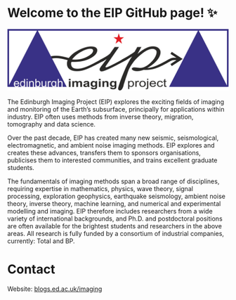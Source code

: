 # Welcome to the EIP GitHub page! ✨

![EIP Logo](figures/EIPlogo.jpg)

The Edinburgh Imaging Project (EIP) explores the exciting fields of imaging and monitoring of the Earth’s subsurface, principally for applications within industry. EIP often uses methods from inverse theory, migration, tomography and data science.

Over the past decade, EIP has created many new seismic, seismological, electromagnetic, and ambient noise imaging methods. EIP explores and creates these advances, transfers them to sponsors organisations, publicises them to interested communities, and trains excellent graduate students.

The fundamentals of imaging methods span a broad range of disciplines, requiring expertise in mathematics, physics, wave theory, signal processing, exploration geophysics, earthquake seismology, ambient noise theory, inverse theory, machine learning, and numerical and experimental modelling and imaging. EIP therefore includes researchers from a wide variety of international backgrounds, and Ph.D. and postdoctoral positions are often available for the brightest students and researchers in the above areas. All research is fully funded by a consortium of industrial companies, currently:
Total and BP.

# Contact
Website: [blogs.ed.ac.uk/imaging](http://blogs.ed.ac.uk/imaging)